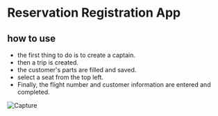 # Reservation Registration App

## how to use
- the first thing to do is to create a captain.
- then a trip is created.
- the customer's parts are filled and saved.
- select a seat from the top left.
- Finally, the flight number and customer information are entered and completed.

![Capture](https://user-images.githubusercontent.com/71839049/126333103-b7ddf6f4-720b-4274-91f4-6e51621bb13b.PNG)
